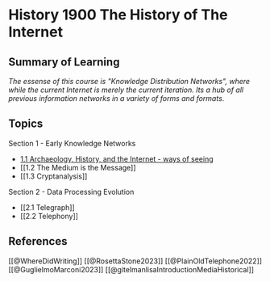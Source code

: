 # History 1900 The History of The Internet


## Summary of Learning

*The essense of this course is "Knowledge Distribution Networks", where while the current Internet is merely the current iteration.  Its a hub of all previous information networks in a variety of forms and formats*.

## Topics

Section 1 - Early Knowledge Networks 
- [1.1 Archaeology, History, and the Internet -  ways of seeing](https://github.com/AlexMcCorrister/memex/blob/main/docs/A.%20Topics/Section%201%20-%20Early%20Knowledge%20Networks/1.1%20Archaeology%2C%20History%2C%20and%20the%20Internet%20-%20%20ways%20of%20seeing.md)
- [[1.2 The Medium is the Message]]
- [[1.3 Cryptanalysis]]

Section 2 - Data Processing Evolution
- [[2.1 Telegraph]]
- [[2.2 Telephony]]

## References
[[@WhereDidWriting]]
[[@RosettaStone2023]]
[[@PlainOldTelephone2022]]
[[@GuglielmoMarconi2023]]
[[@gitelmanlisaIntroductionMediaHistorical]]

